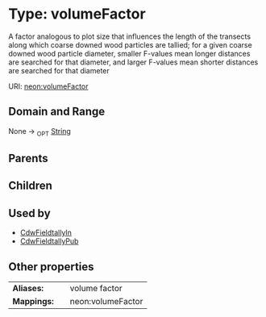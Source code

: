 
# Type: volumeFactor


A factor analogous to plot size that influences the length of the transects along which coarse downed wood particles are tallied; for a given coarse downed wood particle diameter, smaller F-values mean longer distances are searched for that diameter, and larger F-values mean shorter distances are searched for that diameter

URI: [neon:volumeFactor](https://data.neonscience.org/volumeFactor)


## Domain and Range

None ->  <sub>OPT</sub> [String](types/String.md)

## Parents


## Children


## Used by

 * [CdwFieldtallyIn](CdwFieldtallyIn.md)
 * [CdwFieldtallyPub](CdwFieldtallyPub.md)

## Other properties

|  |  |  |
| --- | --- | --- |
| **Aliases:** | | volume factor |
| **Mappings:** | | neon:volumeFactor |

